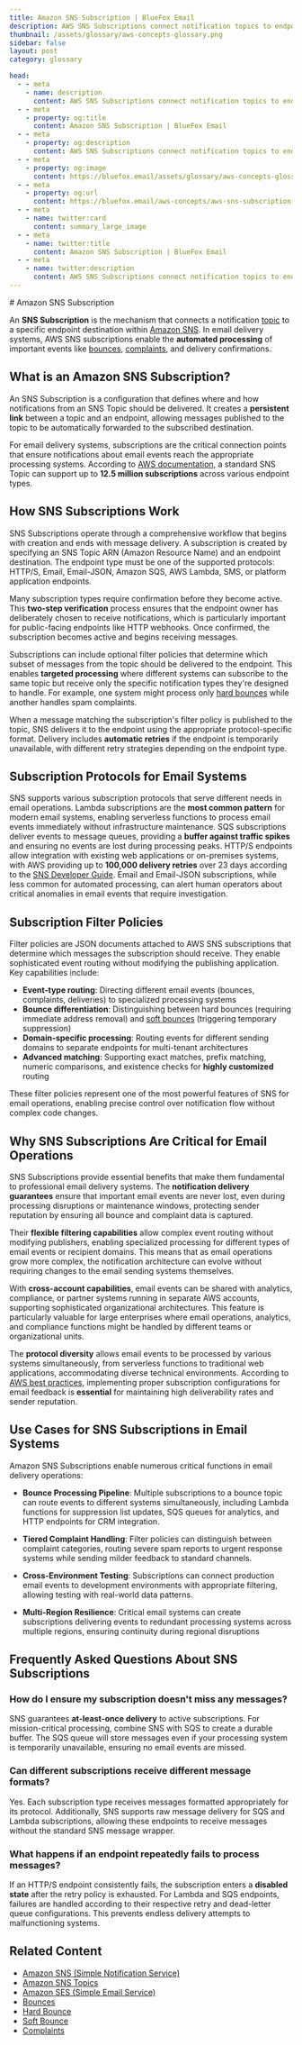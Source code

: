```yaml
---
title: Amazon SNS Subscription | BlueFox Email
description: AWS SNS Subscriptions connect notification topics to endpoint destinations, enabling automated processing of email events like bounces and complaints in messaging systems.
thumbnail: /assets/glossary/aws-concepts-glossary.png
sidebar: false
layout: post
category: glossary

head:
  - - meta
    - name: description
      content: AWS SNS Subscriptions connect notification topics to endpoint destinations, enabling automated processing of email events like bounces and complaints in messaging systems.
  - - meta
    - property: og:title
      content: Amazon SNS Subscription | BlueFox Email
  - - meta
    - property: og:description
      content: AWS SNS Subscriptions connect notification topics to endpoint destinations, enabling automated processing of email events like bounces and complaints in messaging systems.
  - - meta
    - property: og:image
      content: https://bluefox.email/assets/glossary/aws-concepts-glossary.png
  - - meta
    - property: og:url
      content: https://bluefox.email/aws-concepts/aws-sns-subscription
  - - meta
    - name: twitter:card
      content: summary_large_image
  - - meta
    - name: twitter:title
      content: Amazon SNS Subscription | BlueFox Email
  - - meta
    - name: twitter:description
      content: AWS SNS Subscriptions connect notification topics to endpoint destinations, enabling automated processing of email events like bounces and complaints in messaging systems.
---
```

<GlossaryNavigation />
# Amazon SNS Subscription

An **SNS Subscription** is the mechanism that connects a notification [topic](/aws-concepts/aws-sns-topics) to a specific endpoint destination within [Amazon SNS](/aws-concepts/aws-sns). In email delivery systems, AWS SNS subscriptions enable the **automated processing** of important events like [bounces](/email-sending-concepts/bounces), [complaints](/email-sending-concepts/complaints.md), and delivery confirmations.

## What is an Amazon SNS Subscription?

An SNS Subscription is a configuration that defines where and how notifications from an SNS Topic should be delivered. It creates a **persistent link** between a topic and an endpoint, allowing messages published to the topic to be automatically forwarded to the subscribed destination.

For email delivery systems, subscriptions are the critical connection points that ensure notifications about email events reach the appropriate processing systems. According to [AWS documentation](https://docs.aws.amazon.com/general/latest/gr/sns.html#limits_sns), a standard SNS Topic can support up to **12.5 million subscriptions** across various endpoint types.

## How SNS Subscriptions Work

SNS Subscriptions operate through a comprehensive workflow that begins with creation and ends with message delivery. A subscription is created by specifying an SNS Topic ARN (Amazon Resource Name) and an endpoint destination. The endpoint type must be one of the supported protocols: HTTP/S, Email, Email-JSON, Amazon SQS, AWS Lambda, SMS, or platform application endpoints.

Many subscription types require confirmation before they become active. This **two-step verification** process ensures that the endpoint owner has deliberately chosen to receive notifications, which is particularly important for public-facing endpoints like HTTP webhooks. Once confirmed, the subscription becomes active and begins receiving messages.

Subscriptions can include optional filter policies that determine which subset of messages from the topic should be delivered to the endpoint. This enables **targeted processing** where different systems can subscribe to the same topic but receive only the specific notification types they're designed to handle. For example, one system might process only [hard bounces](/email-sending-concepts/hard-bounce) while another handles spam complaints.

When a message matching the subscription's filter policy is published to the topic, SNS delivers it to the endpoint using the appropriate protocol-specific format. Delivery includes **automatic retries** if the endpoint is temporarily unavailable, with different retry strategies depending on the endpoint type.

## Subscription Protocols for Email Systems

SNS supports various subscription protocols that serve different needs in email operations. Lambda subscriptions are the **most common pattern** for modern email systems, enabling serverless functions to process email events immediately without infrastructure maintenance. SQS subscriptions deliver events to message queues, providing a **buffer against traffic spikes** and ensuring no events are lost during processing peaks. HTTP/S endpoints allow integration with existing web applications or on-premises systems, with AWS providing up to **100,000 delivery retries** over 23 days according to the [SNS Developer Guide](https://docs.aws.amazon.com/sns/latest/dg/sns-message-delivery-retries.html). Email and Email-JSON subscriptions, while less common for automated processing, can alert human operators about critical anomalies in email events that require investigation.

## Subscription Filter Policies

Filter policies are JSON documents attached to AWS SNS subscriptions that determine which messages the subscription should receive. They enable sophisticated event routing without modifying the publishing application. Key capabilities include:

- **Event-type routing**: Directing different email events (bounces, complaints, deliveries) to specialized processing systems
- **Bounce differentiation**: Distinguishing between hard bounces (requiring immediate address removal) and [soft bounces](/email-sending-concepts/soft-bounce) (triggering temporary suppression)
- **Domain-specific processing**: Routing events for different sending domains to separate endpoints for multi-tenant architectures
- **Advanced matching**: Supporting exact matches, prefix matching, numeric comparisons, and existence checks for **highly customized** routing

These filter policies represent one of the most powerful features of SNS for email operations, enabling precise control over notification flow without complex code changes.

## Why SNS Subscriptions Are Critical for Email Operations

SNS Subscriptions provide essential benefits that make them fundamental to professional email delivery systems. The **notification delivery guarantees** ensure that important email events are never lost, even during processing disruptions or maintenance windows, protecting sender reputation by ensuring all bounce and complaint data is captured.

Their **flexible filtering capabilities** allow complex event routing without modifying publishers, enabling specialized processing for different types of email events or recipient domains. This means that as email operations grow more complex, the notification architecture can evolve without requiring changes to the email sending systems themselves.

With **cross-account capabilities**, email events can be shared with analytics, compliance, or partner systems running in separate AWS accounts, supporting sophisticated organizational architectures. This feature is particularly valuable for large enterprises where email operations, analytics, and compliance functions might be handled by different teams or organizational units.

The **protocol diversity** allows email events to be processed by various systems simultaneously, from serverless functions to traditional web applications, accommodating diverse technical environments. According to [AWS best practices](https://docs.aws.amazon.com/ses/latest/dg/monitor-sending-activity.html), implementing proper subscription configurations for email feedback is **essential** for maintaining high deliverability rates and sender reputation.

## Use Cases for SNS Subscriptions in Email Systems

Amazon SNS Subscriptions enable numerous critical functions in email delivery operations:

- **Bounce Processing Pipeline**: Multiple subscriptions to a bounce topic can route events to different systems simultaneously, including Lambda functions for suppression list updates, SQS queues for analytics, and HTTP endpoints for CRM integration.

- **Tiered Complaint Handling**: Filter policies can distinguish between complaint categories, routing severe spam reports to urgent response systems while sending milder feedback to standard channels.

- **Cross-Environment Testing**: Subscriptions can connect production email events to development environments with appropriate filtering, allowing testing with real-world data patterns.

- **Multi-Region Resilience**: Critical email systems can create subscriptions delivering events to redundant processing systems across multiple regions, ensuring continuity during regional disruptions

## Frequently Asked Questions About SNS Subscriptions

### How do I ensure my subscription doesn't miss any messages?

SNS guarantees **at-least-once delivery** to active subscriptions. For mission-critical processing, combine SNS with SQS to create a durable buffer. The SQS queue will store messages even if your processing system is temporarily unavailable, ensuring no email events are missed.

### Can different subscriptions receive different message formats?

Yes. Each subscription type receives messages formatted appropriately for its protocol. Additionally, SNS supports raw message delivery for SQS and Lambda subscriptions, allowing these endpoints to receive messages without the standard SNS message wrapper.

### What happens if an endpoint repeatedly fails to process messages?

If an HTTP/S endpoint consistently fails, the subscription enters a **disabled state** after the retry policy is exhausted. For Lambda and SQS endpoints, failures are handled according to their respective retry and dead-letter queue configurations. This prevents endless delivery attempts to malfunctioning systems.

## Related Content

- [Amazon SNS (Simple Notification Service)](/aws-concepts/aws-sns)
- [Amazon SNS Topics](/aws-concepts/aws-sns-topics)
- [Amazon SES (Simple Email Service)](/aws-concepts/aws-ses)
- [Bounces](/email-sending-concepts/bounces)
- [Hard Bounce](/email-sending-concepts/hard-bounce)
- [Soft Bounce](/email-sending-concepts/soft-bounce)
- [Complaints](/email-sending-concepts/complaints)

<GlossaryNavigation :bottom="true" />
<GlossaryCTA />
